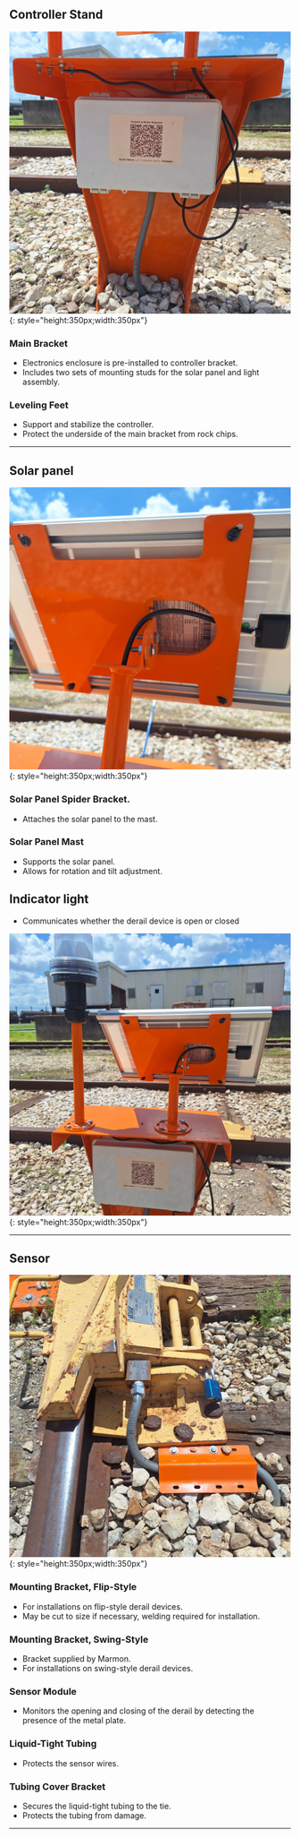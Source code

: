 ## Controller Stand

![Controller](assets/derail_housing.jpg){: style="height:350px;width:350px"}

### Main Bracket
* Electronics enclosure is pre-installed to controller bracket.
* Includes two sets of mounting studs for the solar panel and light assembly.

### Leveling Feet
* Support and stabilize the controller.
* Protect the underside of the main bracket from rock chips.

---

## Solar panel

![Derail Solar Panel](assets/solar_adjust.jpg){: style="height:350px;width:350px"}

### Solar Panel Spider Bracket.
* Attaches the solar panel to the mast.

### Solar Panel Mast
* Supports the solar panel.
* Allows for rotation and tilt adjustment.

## Indicator light
* Communicates whether the derail device is open or closed

![Derail Solar Panel](assets/derail_stand.jpg){: style="height:350px;width:350px"}

---

## Sensor

![Derail Sensor](assets/derail_sensor.jpg){: style="height:350px;width:350px"}

### Mounting Bracket, Flip-Style
* For installations on flip-style derail devices.
* May be cut to size if necessary, welding required for installation.

### Mounting Bracket, Swing-Style
* Bracket supplied by Marmon.
* For installations on swing-style derail devices.

### Sensor Module
* Monitors the opening and closing of the derail by detecting the presence of the metal plate.

### Liquid-Tight Tubing
* Protects the sensor wires.

### Tubing Cover Bracket
* Secures the liquid-tight tubing to the tie.
* Protects the tubing from damage.

---

